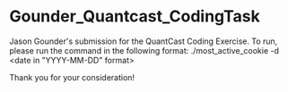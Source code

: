 # Gounder_Quantcast_CodingTask
Jason Gounder's submission for the QuantCast Coding Exercise.
To run, please run the command in the following format: ./most_active_cookie <filename> -d <date in "YYYY-MM-DD" format>

Thank you for your consideration!
